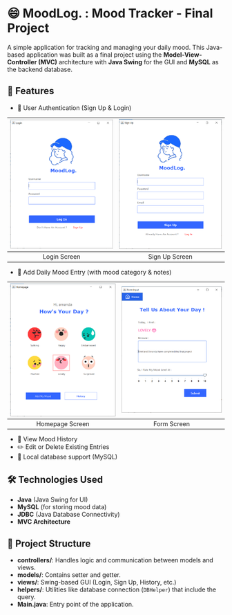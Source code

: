 # 😄 MoodLog. : Mood Tracker - Final Project

A simple application for tracking and managing your daily mood. This Java-based application was built as a final project using the **Model-View-Controller (MVC)** architecture with **Java Swing** for the GUI and **MySQL** as the backend database.

## 📌 Features

- 🔐 User Authentication (Sign Up & Login)

| ![Login](screenshoot/login.png) | ![Sign Up](screenshoot/sign_up.png) |
|:------------------------------------:|:----------------------------------------:|
| Login Screen                         | Sign Up Screen                           |

- 📅 Add Daily Mood Entry (with mood category & notes)

| ![Homepage](screenshoot/homepage.png) | ![Form](screenshoot/form.png) |
|:------------------------------------:|:----------------------------------------:|
| Homepage Screen                         | Form Screen                           |
  
- 📖 View Mood History
- ✏️ Edit or Delete Existing Entries
- 💾 Local database support (MySQL)

## 🛠️ Technologies Used

- **Java** (Java Swing for UI)
- **MySQL** (for storing mood data)
- **JDBC** (Java Database Connectivity)
- **MVC Architecture**

## 📁 Project Structure
- **controllers/**: Handles logic and communication between models and views.
- **models/**: Contains setter and getter.
- **views/**: Swing-based GUI (Login, Sign Up, History, etc.)
- **helpers/**: Utilities like database connection (`DBHelper`) that include the query.
- **Main.java**: Entry point of the application.
